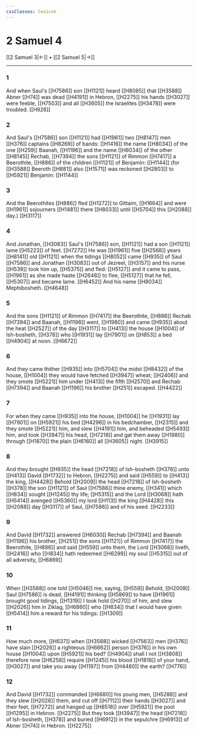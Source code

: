 ```yaml
---
cssClasses: lexicon
---
```

# 2 Samuel 4

[[2 Samuel 3|←]] • [[2 Samuel 5|→]]

---

### 1
And when Saul's [[H7586]] son [[H1121]] heard [[H8085]] that [[H3588]] Abner [[H74]] was dead [[H4191]] in Hebron, [[H2275]] his hands [[H3027]] were feeble, [[H7503]] and all [[H3605]] the Israelites [[H3478]] were troubled. [[H926]]

### 2
And Saul's [[H7586]] son [[H1121]] had [[H1961]] two [[H8147]] men [[H376]] captains [[H8269]] of bands: [[H1416]] the name [[H8034]] of the one [[H259]] Baanah, [[H1196]] and the name [[H8034]] of the other [[H8145]] Rechab, [[H7394]] the sons [[H1121]] of Rimmon [[H7417]] a Beerothite, [[H886]] of the children [[H1121]] of Benjamin: [[H1144]] (for [[H3588]] Beeroth [[H881]] also [[H1571]] was reckoned [[H2803]] to [[H5921]] Benjamin: [[H1144]]

### 3
And the Beerothites [[H886]] fled [[H1272]] to Gittaim, [[H1664]] and were [[H1961]] sojourners [[H1481]] there [[H8033]] until [[H5704]] this [[H2088]] day.) [[H3117]]

### 4
And Jonathan, [[H3083]] Saul's [[H7586]] son, [[H1121]] had a son [[H1121]] lame [[H5223]] of feet. [[H7272]] He was [[H1961]] five [[H2568]] years [[H8141]] old [[H1121]] when the tidings [[H8052]] came [[H935]] of Saul [[H7586]] and Jonathan [[H3083]] out of Jezreel, [[H3157]] and his nurse [[H539]] took him up, [[H5375]] and fled: [[H5127]] and it came to pass, [[H1961]] as she made haste [[H2648]] to flee, [[H5127]] that he fell, [[H5307]] and became lame. [[H6452]] And his name [[H8034]] Mephibosheth. [[H4648]]

### 5
And the sons [[H1121]] of Rimmon [[H7417]] the Beerothite, [[H886]] Rechab [[H7394]] and Baanah, [[H1196]] went, [[H1980]] and came [[H935]] about the heat [[H2527]] of the day [[H3117]] to [[H413]] the house [[H1004]] of Ish-bosheth, [[H378]] who [[H1931]] lay [[H7901]]  on [[H853]] a bed [[H4904]] at noon. [[H6672]]

### 6
And they came thither [[H935]] into [[H5704]] the midst [[H8432]] of the house, [[H1004]] they would have fetched [[H3947]] wheat; [[H2406]] and they smote [[H5221]] him under [[H413]] the fifth [[H2570]] and Rechab [[H7394]] and Baanah [[H1196]] his brother [[H251]] escaped. [[H4422]]

### 7
For when they came [[H935]] into the house, [[H1004]] he [[H1931]] lay [[H7901]] on [[H5921]] his bed [[H4296]] in his bedchamber, [[H2315]] and they smote [[H5221]] him, and slew [[H4191]] him, and beheaded [[H5493]] him, and took [[H3947]] his head, [[H7218]] and gat them away [[H1980]] through [[H1870]] the plain [[H6160]] all [[H3605]] night. [[H3915]]

### 8
And they brought [[H935]] the head [[H7218]] of Ish-bosheth [[H378]] unto [[H413]] David [[H1732]] to Hebron, [[H2275]] and said [[H559]] to [[H413]] the king, [[H4428]] Behold [[H2009]] the head [[H7218]] of Ish-bosheth [[H378]] the son [[H1121]] of Saul [[H7586]] thine enemy, [[H341]] which [[H834]] sought [[H1245]] thy life; [[H5315]] and the Lord [[H3068]] hath [[H5414]] avenged [[H5360]] my lord [[H113]] the king [[H4428]] this [[H2088]] day [[H3117]] of Saul, [[H7586]] and of his seed. [[H2233]]

### 9
And David [[H1732]] answered [[H6030]] Rechab [[H7394]] and Baanah [[H1196]] his brother, [[H251]] the sons [[H1121]] of Rimmon [[H7417]] the Beerothite, [[H886]] and said [[H559]] unto them, the Lord [[H3068]] liveth, [[H2416]] who [[H834]] hath redeemed [[H6299]] my soul [[H5315]] out of all adversity, [[H6869]]

### 10
When [[H3588]] one told [[H5046]] me, saying, [[H559]] Behold, [[H2009]] Saul [[H7586]] is dead, [[H4191]] thinking [[H5869]] to have [[H1961]] brought good tidings, [[H1319]] I took hold [[H270]] of him, and slew [[H2026]] him in Ziklag, [[H6860]] who [[H834]] that I would have given [[H5414]] him a reward for his tidings: [[H1309]]

### 11
How much more, [[H637]] when [[H3588]] wicked [[H7563]] men [[H376]] have slain [[H2026]] a righteous [[H6662]] person [[H376]] in his own house [[H1004]] upon [[H5921]] his bed? [[H4904]] shall I not [[H3808]] therefore now [[H6258]] require [[H1245]] his blood [[H1818]] of your hand, [[H3027]] and take you away [[H1197]] from [[H4480]] the earth? [[H776]]

### 12
And David [[H1732]] commanded [[H6680]] his young men, [[H5288]] and they slew [[H2026]] them, and cut off [[H7112]] their hands [[H3027]] and their feet, [[H7272]] and hanged up [[H8518]] over [[H5921]] the pool [[H1295]] in Hebron. [[H2275]] But they took [[H3947]] the head [[H7218]] of Ish-bosheth, [[H378]] and buried [[H6912]] in the sepulchre [[H6913]] of Abner [[H74]] in Hebron. [[H2275]]